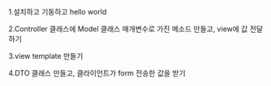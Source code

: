 1.설치하고 기동하고 hello world

2.Controller 클래스에 Model 클래스 매개변수로 가진 메소드 만들고, view에 값 전달하기

3.view template 만들기

4.DTO 클래스 만들고, 클라이언트가 form 전송한 값을 받기
